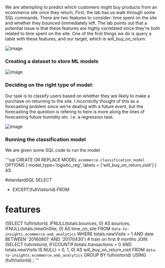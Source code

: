 We are attempting to predict which customers might buy products from an ecommerce site once they return, First, the lab has us walk through some SQL commands. There are two features to consider: time spent on the site and whether they _bounced_ (immediately left. The lab points out that a potential issue is that these features are highly correlated since they're both related to time spent on the site.
One of the first things we do is query a table with these features, and our target, which is _will_buy_on_return_:

![image](https://github.com/user-attachments/assets/cfa32a3a-467b-4f9b-b38f-e1a35989ca15)


### Creating a dataset to store ML models

![image](https://github.com/user-attachments/assets/03c014fe-b4c6-4267-9a4b-f18e89cd4280)

### Deciding on the right type of model:

Our task is to classify users based on whether they are likely to make a purchase on returning to the site. I incorrectly thought of this as a forecasting problem since we're dealing with a future event, but the forecasting the question is refering to here is more along the lines of forecasting future humidity etc. i.e. a regression task.

![image](https://github.com/user-attachments/assets/5ea0c526-5345-462c-9c0f-f3dd831081fb)

### Running the classification model

We are given some SQL code to run the model

'''sql
CREATE OR REPLACE MODEL `ecommerce.classification_model`
OPTIONS
(
model_type='logistic_reg',
labels = ['will_buy_on_return_visit']
)
AS

#standardSQL
SELECT
  * EXCEPT(fullVisitorId)
FROM

  # features
  (SELECT
    fullVisitorId,
    IFNULL(totals.bounces, 0) AS bounces,
    IFNULL(totals.timeOnSite, 0) AS time_on_site
  FROM
    `data-to-insights.ecommerce.web_analytics`
  WHERE
    totals.newVisits = 1
    AND date BETWEEN '20160801' AND '20170430') # train on first 9 months
  JOIN
  (SELECT
    fullvisitorid,
    IF(COUNTIF(totals.transactions > 0 AND totals.newVisits IS NULL) > 0, 1, 0) AS will_buy_on_return_visit
  FROM
      `data-to-insights.ecommerce.web_analytics`
  GROUP BY fullvisitorid)
  USING (fullVisitorId)
;
'''

